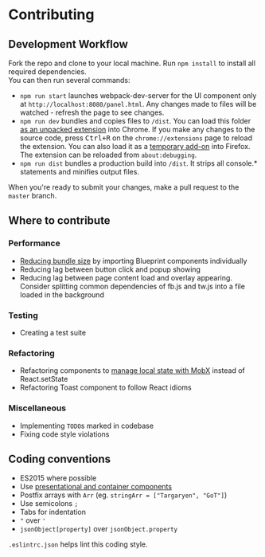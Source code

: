 # Contributing

## Development Workflow
Fork the repo and clone to your local machine. Run `npm install` to install all required dependencies.<br>
You can then run several commands: 
* `npm run start` launches webpack-dev-server for the UI component only at `http://localhost:8080/panel.html`. Any changes made to files will be watched - refresh the page to see changes.
* `npm run dev` bundles and copies files to `/dist`. You can load this folder [as an unpacked extension](https://developer.chrome.com/extensions/getstarted#unpacked) into Chrome. If you make any changes to the source code, press <kbd>Ctrl+R</kbd> on the `chrome://extensions` page to reload the extension. 
You can also load it as a [temporary add-on](https://developer.mozilla.org/en-US/Add-ons/WebExtensions/Temporary_Installation_in_Firefox) into Firefox. The extension can be reloaded from `about:debugging`.
* `npm run dist` bundles a production build into `/dist`. It strips all console.* statements and minifies output files.

When you're ready to submit your changes, make a pull request to the `master` branch.


## Where to contribute

### Performance
* [Reducing bundle size](https://lacke.mn/reduce-your-bundle-js-file-size/) by importing Blueprint components individually
* Reducing lag between button click and popup showing
* Reducing lag between page content load and overlay appearing. Consider splitting common dependencies of fb.js and tw.js into a file loaded in the background

### Testing
* Creating a test suite

### Refactoring
* Refactoring components to [manage local state with MobX](https://medium.com/@mweststrate/3-reasons-why-i-stopped-using-react-setstate-ab73fc67a42e#) instead of React.setState
* Refactoring Toast component to follow React idioms

### Miscellaneous
* Implementing `TODO`s marked in codebase
* Fixing code style violations


## Coding conventions
* ES2015 where possible
* Use [presentational and container components](https://medium.com/@dan_abramov/smart-and-dumb-components-7ca2f9a7c7d0#.i9p9osxfp)
* Postfix arrays with `Arr` (eg. `stringArr = ["Targaryen", "GoT"]`)
* Use semicolons `;`
* Tabs for indentation
* `"` over `'`
* `jsonObject[property]` over `jsonObject.property`

`.eslintrc.json` helps lint this coding style.